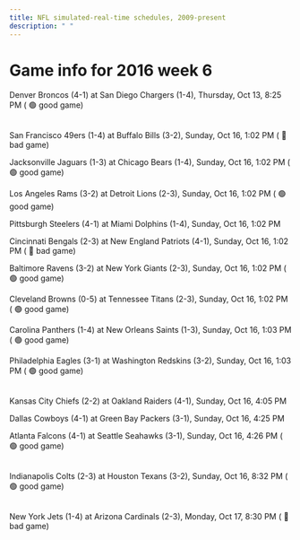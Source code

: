 ```yaml
---
title: NFL simulated-real-time schedules, 2009-present
description: " "
---
```


# Game info for 2016 week 6

Denver Broncos (4-1) at San Diego Chargers (1-4), Thursday, Oct 13, 8:25 PM (	:green_circle: good game)

<br/>San Francisco 49ers (1-4) at Buffalo Bills (3-2), Sunday, Oct 16, 1:02 PM (	:red_circle: bad game)

Jacksonville Jaguars (1-3) at Chicago Bears (1-4), Sunday, Oct 16, 1:02 PM (	:green_circle: good game)

Los Angeles Rams (3-2) at Detroit Lions (2-3), Sunday, Oct 16, 1:02 PM (	:green_circle: good game)

Pittsburgh Steelers (4-1) at Miami Dolphins (1-4), Sunday, Oct 16, 1:02 PM

Cincinnati Bengals (2-3) at New England Patriots (4-1), Sunday, Oct 16, 1:02 PM (	:red_circle: bad game)

Baltimore Ravens (3-2) at New York Giants (2-3), Sunday, Oct 16, 1:02 PM (	:green_circle: good game)

Cleveland Browns (0-5) at Tennessee Titans (2-3), Sunday, Oct 16, 1:02 PM (	:green_circle: good game)

Carolina Panthers (1-4) at New Orleans Saints (1-3), Sunday, Oct 16, 1:03 PM (	:green_circle: good game)

Philadelphia Eagles (3-1) at Washington Redskins (3-2), Sunday, Oct 16, 1:03 PM (	:green_circle: good game)

<br/>Kansas City Chiefs (2-2) at Oakland Raiders (4-1), Sunday, Oct 16, 4:05 PM

Dallas Cowboys (4-1) at Green Bay Packers (3-1), Sunday, Oct 16, 4:25 PM

Atlanta Falcons (4-1) at Seattle Seahawks (3-1), Sunday, Oct 16, 4:26 PM (	:green_circle: good game)

<br/>Indianapolis Colts (2-3) at Houston Texans (3-2), Sunday, Oct 16, 8:32 PM (	:green_circle: good game)

<br/>New York Jets (1-4) at Arizona Cardinals (2-3), Monday, Oct 17, 8:30 PM (	:red_circle: bad game)

